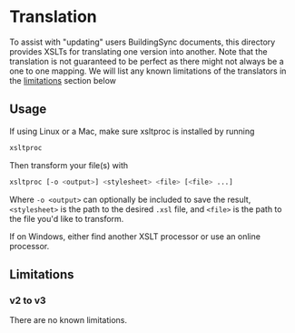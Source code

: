 # Translation
To assist with "updating" users BuildingSync documents, this directory provides XSLTs for translating one version into another.
Note that the translation is not guaranteed to be perfect as there might not always be a one to one mapping.
We will list any known limitations of the translators in the [limitations](#limitations) section below

## Usage
If using Linux or a Mac, make sure xsltproc is installed by running
```bash
xsltproc
```
Then transform your file(s) with
```bash
xsltproc [-o <output>] <stylesheet> <file> [<file> ...]
```
Where `-o <output>` can optionally be included to save the result, `<stylesheet>` is the path to the desired `.xsl` file, and `<file>` is the path to the file you'd like to transform.

If on Windows, either find another XSLT processor or use an online processor.

## Limitations
### v2 to v3
There are no known limitations.
